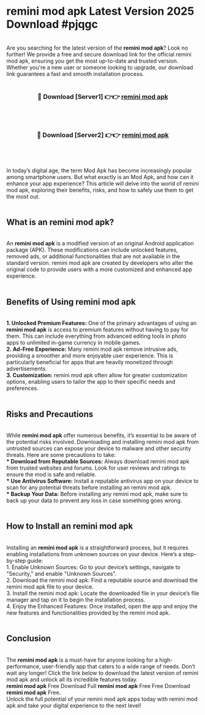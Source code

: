 # remini mod apk Latest Version 2025 Download #pjqgc<br>
<br>
Are you searching for the latest version of the <strong>remini mod apk</strong>? Look no further! We provide a free and secure download link for the official remini mod apk, ensuring you get the most up-to-date and trusted version. Whether you're a new user or someone looking to upgrade, our download link guarantees a fast and smooth installation process.
<br>
<br>
<div align="center">
<h3>🔴 Download [Server1] 👉👉 <a href="https://modyolo.store/remini_mod_apk">remini mod apk</a></h3><br>
<br>
<h3>🔴 Download [Server2] 👉👉 <a href="https://modyolo.store/=remini_mod_apk">remini mod apk</a></h3><br>
</div>
<br>
<br>
In today’s digital age, the term Mod Apk has become increasingly popular among smartphone users. But what exactly is an Mod Apk, and how can it enhance your app experience? This article will delve into the world of remini mod apk, exploring their benefits, risks, and how to safely use them to get the most out.
<br>
<br>
<h2>What is an remini mod apk?</h2>
<br>
An <strong>remini mod apk</strong> is a modified version of an original Android application package (APK). These modifications can include unlocked features, removed ads, or additional functionalities that are not available in the standard version. remini mod apk are created by developers who alter the original code to provide users with a more customized and enhanced app experience.
<br>
<br>
<h2>Benefits of Using remini mod apk</h2>
<br>
<strong> 1. Unlocked Premium Features:</strong> One of the primary advantages of using an <strong>remini mod apk</strong> is access to premium features without having to pay for them. This can include everything from advanced editing tools in photo apps to unlimited in-game currency in mobile games.
<br>
<strong> 2. Ad-Free Experience:</strong> Many remini mod apk remove intrusive ads, providing a smoother and more enjoyable user experience. This is particularly beneficial for apps that are heavily monetized through advertisements.
<br>
<strong> 3. Customization:</strong> remini mod apk often allow for greater customization options, enabling users to tailor the app to their specific needs and preferences.
<br>
<br>
<h2>Risks and Precautions</h2>
<br>
While <strong>remini mod apk</strong> offer numerous benefits, it’s essential to be aware of the potential risks involved. Downloading and installing remini mod apk from untrusted sources can expose your device to malware and other security threats. Here are some precautions to take:
<br>
<strong> * Download from Reputable Sources:</strong> Always download remini mod apk from trusted websites and forums. Look for user reviews and ratings to ensure the mod is safe and reliable.
<br>
<strong> * Use Antivirus Software:</strong> Install a reputable antivirus app on your device to scan for any potential threats before installing an remini mod apk.
<br>
<strong> * Backup Your Data:</strong> Before installing any remini mod apk, make sure to back up your data to prevent any loss in case something goes wrong.
<br>
<br>
<h2>How to Install an remini mod apk</h2>
<br>
Installing an <strong>remini mod apk</strong> is a straightforward process, but it requires enabling installations from unknown sources on your device. Here’s a step-by-step guide:
<br>
 1. Enable Unknown Sources: Go to your device’s settings, navigate to "Security," and enable "Unknown Sources".
<br>
 2. Download the remini mod apk: Find a reputable source and download the remini mod apk file to your device.
<br>
 3. Install the remini mod apk: Locate the downloaded file in your device’s file manager and tap on it to begin the installation process.
<br>
 4. Enjoy the Enhanced Features: Once installed, open the app and enjoy the new features and functionalities provided by the remini mod apk.
<br>
<br>
<h2><strong>Conclusion</strong></h2>
<br>
The <strong>remini mod apk</strong> is a must-have for anyone looking for a high-performance, user-friendly app that caters to a wide range of needs. Don’t wait any longer! Click the link below to download the latest version of remini mod apk and unlock all its incredible features today.
<br>
<strong>remini mod apk</strong> Free Download Full <strong>remini mod apk</strong> Free Free Download <strong>remini mod apk</strong> Free.
<br>
Unlock the full potential of your remini mod apk apps today with remini mod apk and take your digital experience to the next level!

